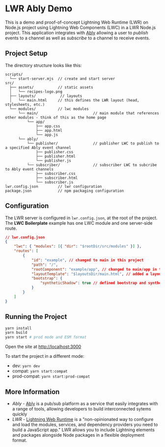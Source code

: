# LWR Ably Demo

This is a demo and proof-of-concept Lightning Web Runtime (LWR) on Node.js project using Lightning Web Components (LWC) in a LWR Node.js project. This application integrates with [Ably](https://ably.com/) allowing a user to _publish_ events to a channel as well as _subscribe_ to a channel to receive events.

## Project Setup

The directory structure looks like this:

```
scripts/
  └── start-server.mjs  // create and start server
src/
  ├── assets/           // static assets
  │   └── recipes-logo.png
  ├── layouts/           // layouts
  │   └── main.html     // this defines the LWR layout (head, stylesheets, etc.)
  └── modules/          // lwc modules
      └── main/                         // main module that references other modules - think of this as the home page
          └── app/
              ├── app.css
              ├── app.html
              └── app.js
      └── ably/
          └── publisher/                // publisher LWC to publish to a specified Ably event channel
              ├── publisher.css
              ├── publisher.html
              └── publisher.js
          └── subscriber/               // subscriber LWC to subcribe to Ably event channels
              ├── subscriber.css
              ├── subscriber.html
              └── subscriber.js              
lwr.config.json         // lwr configuration
package.json            // npm packaging configuration
```

## Configuration

The LWR server is configured in `lwr.config.json`, at the root of the project. The **LWC Boilerplate** example has one LWC module and one server-side route.

```json
// lwr.config.json
{
    "lwc": { "modules": [{ "dir": "$rootDir/src/modules" }] },
    "routes": [
        {
            "id": "example", // changed to main in this project
            "path": "/",
            "rootComponent": "example/app", // changed to main/app in this project
            "layoutTemplate": "$layoutsDir/main.html", // added a layout template to this project
            "bootstrap": {
                "syntheticShadow": true // defined bootstrap and syntheticShadow attributes for Lightning Design System functionality
            }
        }
    ]
}
```

## Running the Project

```bash
yarn install
yarn build
yarn start # prod mode and ESM format
```

Open the site at [http://localhost:3000](http://localhost:3000)

To start the project in a different mode:

-   dev: `yarn dev`
-   compat: `yarn start:compat`
-   prod-compat: `yarn start:prod-compat`

## More Information

- *Ably* - [Ably](https://www.ably.com) is a pub/sub platform as a service that easily integrates with a range of tools, allowing developers to build interconnected sytems quickly
- *LWR* - [Lightning Web Runtime](https://developer.salesforce.com/docs/platform/lwr/guide/lwr-intro.html) is a "non-opinionated way to configure and load the modules, services, and dependency providers you need to build a JavaScript app." LWR allows you to include Lightning elements and packages alongside Node packages in a flexible deployment format.
